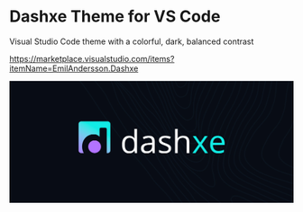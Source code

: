 # Dashxe Theme for VS Code
Visual Studio Code theme with a colorful, dark, balanced contrast

https://marketplace.visualstudio.com/items?itemName=EmilAndersson.Dashxe

![Dashxe](logo-pres-2.jpg)
